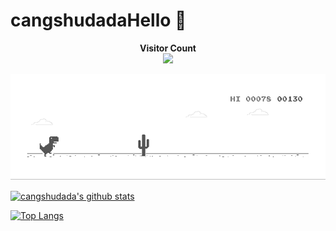 # cangshudadaHello :wave:

<p align="center"> 
  <span style="font-weight: 700">Visitor Count</span>
  <br>
  <img src="https://profile-counter.glitch.me/cangshudada/count.svg" />
</p>

[![](https://github.com/cangshudada/cangshudada/blob/main/dino.gif)](#)

[![cangshudada's github stats](https://github-readme-stats.vercel.app/api?username=cangshudada&show_icons=true&theme=radical)](https://github.com/cangshudada)

[![Top Langs](https://github-readme-stats.vercel.app/api/top-langs/?username=cangshudada&layout=compact)](https://github.com/cangshudada)

